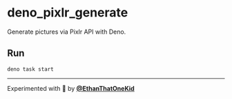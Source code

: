 # deno_pixlr_generate

Generate pictures via Pixlr API with Deno.

## Run

```
deno task start
```

---

Experimented with 🦕 by [**@EthanThatOneKid**](https://etok.codes/)
